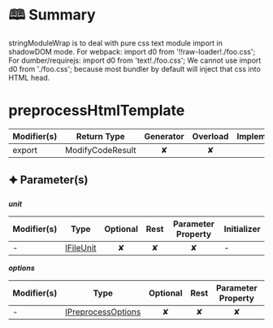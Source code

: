 # &#128366; Summary

stringModuleWrap is to deal with pure css text module import in shadowDOM mode.
For webpack:
import d0 from '!!raw-loader!./foo.css';
For dumber/requirejs:
import d0 from 'text!./foo.css';
We cannot use
import d0 from './foo.css';
because most bundler by default will inject that css into HTML head.

# preprocessHtmlTemplate

| Modifier(s)                            | Return Type                    | Generator                        | Overload                         | Implementation                        |
|----------------------------------------|--------------------------------|:--------------------------------:|:--------------------------------:|:-------------------------------------:|
| export | ModifyCodeResult | ✘ | ✘  | ✔ |

## &#128966; Parameter(s)

_**unit**_

| Modifier(s)                              | Type                        | Optional                           | Rest                          | Parameter Property                          | Initializer                       |
|------------------------------------------|-----------------------------|:----------------------------------:|:-----------------------------:|:-------------------------------------------:|-----------------------------------|
| - | [IFileUnit](https://hamedfathi.gitbook.io/aurelia-2-doc-api/plugin-conventions/interface/options/ifileunit) | ✘  | ✘ | ✘ | - |

_**options**_

| Modifier(s)                              | Type                        | Optional                           | Rest                          | Parameter Property                          | Initializer                       |
|------------------------------------------|-----------------------------|:----------------------------------:|:-----------------------------:|:-------------------------------------------:|-----------------------------------|
| - | [IPreprocessOptions](https://hamedfathi.gitbook.io/aurelia-2-doc-api/plugin-conventions/interface/options/ipreprocessoptions) | ✘  | ✘ | ✘ | - |